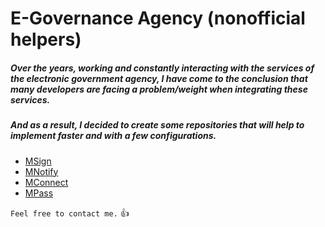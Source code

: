 # E-Governance Agency (nonofficial helpers)

##### Over the years, working and constantly interacting with the services of the electronic government agency, I have come to the conclusion that many developers are facing a problem/weight when integrating these services.

##### And as a result, I decided to create some repositories that will help to implement faster and with a few configurations.

* [MSign](https://github.com/I-RzR-I/eGovMD-MSignHelperDotNet)
* [MNotify](https://github.com/I-RzR-I/eGovMD-MNotifyHelperDotNet)
* [MConnect](https://github.com/I-RzR-I/eGovMD-MConnectHelperDotNet)
* [MPass](https://github.com/I-RzR-I/eGovMD-MPassHelperDotNet)


`Feel free to contact me.` :+1: